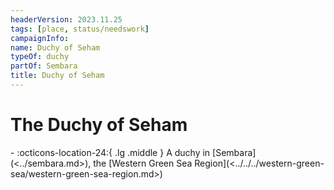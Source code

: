 ```yaml
---
headerVersion: 2023.11.25
tags: [place, status/needswork]
campaignInfo:
name: Duchy of Seham
typeOf: duchy
partOf: Sembara
title: Duchy of Seham
---
```

# The Duchy of Seham
<div class="grid cards ext-narrow-margin ext-one-column" markdown>
-    :octicons-location-24:{ .lg .middle } A duchy in [Sembara](<../sembara.md>), the [Western Green Sea Region](<../../../western-green-sea/western-green-sea-region.md>)  
</div>


